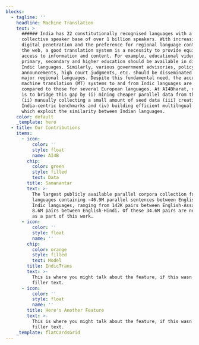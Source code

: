 ```yaml
---
blocks:
  - tagline: ''
    headline: Machine Translation
    text: >
      ###### India has 22 constitutionally recognised languages with a
      collective speaker base of over 1 billion speakers. With increasing
      digital penetration and the preference for regional language content on
      the web, a good translation system is a necessity to provide equitable
      access to information and content. For example, educational videos for
      primary, secondary and higher education should be available in different
      Indic languages. Similarly, various government advisories, policy
      announcements, high court judgments, etc. should be disseminated in all
      major regional languages. Despite this fundamental need, the accuracy of
      machine translation (MT) systems to and from Indic languages are poorer
      compared to those for several European languages. At AI4Bharat, our goal
      is to bridge this gap by (i) mining cheaper parallel data from the web
      (ii) manually collecting a small amount of seed data (iii) creating robust
      India-centric benchmarks and (iv) building efficient multilngual models
      which exploit the similarity between Indian languages.
    color: default
    _template: hero
  - title: Our Contributions
    items:
      - icon:
          color: ''
          style: float
          name: AI4B
        chip:
          color: green
          style: filled
          text: Data
        title: Samanantar
        text: >-
          The largest publicly available parallel corpora collection for Indic
          languages containing ∼46.9M parallel sentences between English and 11
          Indic languages, ranging from 142K pairs between English-Assamese to
          8.6M pairs between English-Hindi. Of these 34.6M pairs are newly mined
          as a part of this work.
      - icon:
          color: ''
          style: float
          name: ''
        chip:
          color: orange
          style: filled
          text: Model
        title: IndicTrans
        text: >-
          This is where you might talk about the feature, if this wasn't just
          filler text.
      - icon:
          color: ''
          style: float
          name: ''
        title: Here's Another Feature
        text: >-
          This is where you might talk about the feature, if this wasn't just
          filler text.
    _template: flatCardsGrid
---
```


